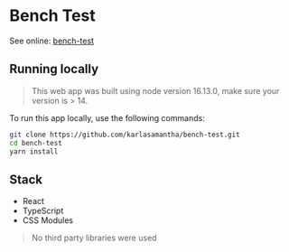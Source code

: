 # Bench Test

See online: [bench-test](https://bench-test.samantha-vale.com/)

## Running locally

> This web app was built using node version 16.13.0, make sure your version is > 14.

To run this app locally, use the following commands:

```bash
git clone https://github.com/karlasamantha/bench-test.git
cd bench-test
yarn install
```

## Stack

- React
- TypeScript
- CSS Modules

> No third party libraries were used
